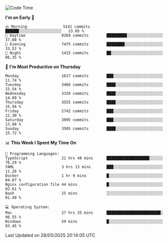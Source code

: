 <!--START_SECTION:waka-->
![Code Time](http://img.shields.io/badge/Code%20Time-5%2C129%20hrs%2058%20mins-blue)

**I'm an Early 🐤** 

```text
🌞 Morning                5141 commits        ██████░░░░░░░░░░░░░░░░░░░   23.05 % 
🌆 Daytime                8269 commits        █████████░░░░░░░░░░░░░░░░   37.08 % 
🌃 Evening                7475 commits        ████████░░░░░░░░░░░░░░░░░   33.52 % 
🌙 Night                  1415 commits        ██░░░░░░░░░░░░░░░░░░░░░░░   06.35 % 
```
📅 **I'm Most Productive on Thursday** 

```text
Monday                   2617 commits        ███░░░░░░░░░░░░░░░░░░░░░░   11.74 % 
Tuesday                  3466 commits        ████░░░░░░░░░░░░░░░░░░░░░   15.54 % 
Wednesday                3320 commits        ████░░░░░░░░░░░░░░░░░░░░░   14.89 % 
Thursday                 3555 commits        ████░░░░░░░░░░░░░░░░░░░░░   15.94 % 
Friday                   2742 commits        ███░░░░░░░░░░░░░░░░░░░░░░   12.30 % 
Saturday                 3095 commits        ███░░░░░░░░░░░░░░░░░░░░░░   13.88 % 
Sunday                   3505 commits        ████░░░░░░░░░░░░░░░░░░░░░   15.72 % 
```


📊 **This Week I Spent My Time On** 

```text
💬 Programming Languages: 
TypeScript               21 hrs 48 mins      ███████████████████░░░░░░   76.29 % 
YAML                     3 hrs 13 mins       ███░░░░░░░░░░░░░░░░░░░░░░   11.26 % 
Docker                   1 hr 9 mins         █░░░░░░░░░░░░░░░░░░░░░░░░   04.07 % 
Nginx configuration file 44 mins             █░░░░░░░░░░░░░░░░░░░░░░░░   02.61 % 
Bash                     25 mins             ░░░░░░░░░░░░░░░░░░░░░░░░░   01.49 % 

💻 Operating System: 
Mac                      27 hrs 35 mins      ████████████████████████░   96.55 % 
Windows                  59 mins             █░░░░░░░░░░░░░░░░░░░░░░░░   03.45 % 
```


 Last Updated on 28/05/2025 20:14:05 UTC
<!--END_SECTION:waka-->

